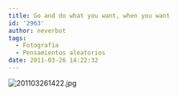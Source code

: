 ```yaml
---
title: Go and do what you want, when you want
id: '2963'
author: neverbot
tags:
  - Fotografía
  - Pensamientos aleatorios
date: 2011-03-26 14:22:32
---
```


![201103261422.jpg](./201103261422.jpg)